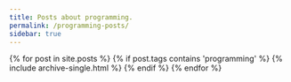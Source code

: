 ```yaml
---
title: Posts about programming.
permalink: /programming-posts/
sidebar: true
---
```


{% for post in site.posts %}
  {% if post.tags contains 'programming' %}
    {% include archive-single.html %}
  {% endif %}
{% endfor %}
